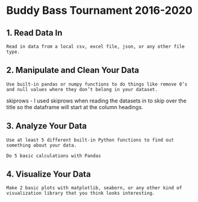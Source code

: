 # Buddy Bass Tournament 2016-2020

## 1. Read Data In
`Read in data from a local csv, excel file, json, or any other file type.`


## 2. Manipulate and Clean Your Data
`Use built-in pandas or numpy functions to do things like remove 0’s and null values where they don’t belong in your dataset.`


skiprows - I used skiprows when reading the datasets in to skip over the title so the dataframe will start at the column headings. 

## 3. Analyze Your Data
`Use at least 5 different built-in Python functions to find out something about your data.`

`Do 5 basic calculations with Pandas`

## 4. Visualize Your Data
`Make 2 basic plots with matplotlib, seaborn, or any other kind of visualization library that you think looks interesting.`



